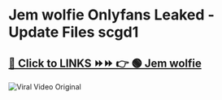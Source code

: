 
 # Jem wolfie Onlyfans Leaked - Update Files scgd1

## <h2><a href="https://clipsfans.com/Jem_wolfie&ref=git">🔗 Click to LINKS ⏩⏩ 👉 🟢 Jem wolfie </a></h2>

<a href="https://clipsfans.com/Jem_wolfie&ref=git" rel="nofollow" data-target="animated-image.originalLink"><img src="https://i.ibb.co.com/xMMVF88/686577567.gif" alt="Viral Video Original" style="max-width: 100%; display: inline-block;" data-target="animated-image.originalImage"></a>

